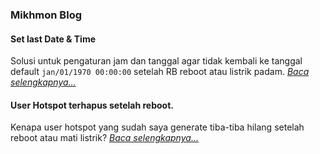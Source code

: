 ### Mikhmon Blog

#### Set last Date & Time

Solusi untuk pengaturan jam dan tanggal agar tidak kembali ke tanggal default `jan/01/1970 00:00:00` setelah RB reboot atau listrik padam. [*Baca selengkapnya...*](./?blog/set-date-time "Read more...")

#### User Hotspot terhapus setelah reboot. 

Kenapa user hotspot yang sudah saya generate tiba-tiba hilang setelah reboot atau mati listrik? [*Baca selengkapnya...*](./?blog/hotspot-users-missing "Read more...")
